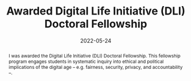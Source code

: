 ---
title: Awarded Digital Life Initiative (DLI) Doctoral Fellowship
image: "https://rgonzalezp.github.io/src/assets/img/general/Award.png"
date: 2022-05-24
abstract: I was awarded the Digital Life Initiative (DLI) Doctoral Fellowship. This fellowship program engages students in systematic inquiry into ethical and political implications of the digital age – e.g. fairness, security, privacy, and accountability –.
---